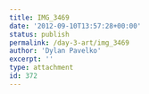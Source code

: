 ```yaml
---
title: IMG_3469
date: '2012-09-10T13:57:28+00:00'
status: publish
permalink: /day-3-art/img_3469
author: 'Dylan Pavelko'
excerpt: ''
type: attachment
id: 372
---
```

<!DOCTYPE html PUBLIC "-//W3C//DTD HTML 4.0 Transitional//EN" "http://www.w3.org/TR/REC-html40/loose.dtd">
<?xml encoding="UTF-8">
